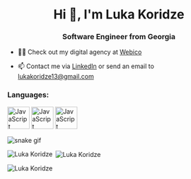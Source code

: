 <h1 align="center">Hi 👋, I'm Luka Koridze</h1>
<h3 align="center">Software Engineer from Georgia</h3>

- 👨‍💻 Check out my digital agency at [Webico](https://www.webico.ge/en)

- 📫 Contact me via [LinkedIn](https://www.linkedin.com/in/lukakoridze/) or send an email to <a href="mailto:lukakoridze13@gmail.com" target="_blank">lukakoridze13@gmail.com</a>

<h3 align="left">Languages:</h3>
<p align="left"> 
<image width="50" src="https://upload.wikimedia.org/wikipedia/commons/thumb/9/99/Unofficial_JavaScript_logo_2.svg/1200px-Unofficial_JavaScript_logo_2.svg.png" alt="JavaScript" />
<image width="50" src="https://upload.wikimedia.org/wikipedia/commons/thumb/d/d5/Rust_programming_language_black_logo.svg/1200px-Rust_programming_language_black_logo.svg.png" alt="JavaScript" />
  <image width="50" src="https://upload.wikimedia.org/wikipedia/commons/thumb/9/99/Unofficial_JavaScript_logo_2.svg/1200px-Unofficial_JavaScript_logo_2.svg.png" alt="JavaScript" />
    
![snake gif](https://github.com/LukaKoridze13/LukaKoridze13/blob/output/github-contribution-grid-snake.gif)

<p><img align="left" src="https://github-readme-stats.vercel.app/api/top-langs?username=LukaKoridze13&show_icons=true&theme=dark&text_color=FFFFFF&locale=en&layout=compact" alt="Luka Koridze" /></p>

<p>&nbsp;<img align="center" src="https://github-readme-stats.vercel.app/api?username=LukaKoridze13&show_icons=true&theme=dark&text_color=FFFFFF&locale=en" alt="Luka Koridze" /></p>

<p><img align="center" src="https://github-readme-streak-stats.herokuapp.com/?user=LukaKoridze13&" alt="Luka Koridze" /></p>
